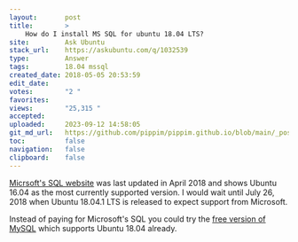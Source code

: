 ```yaml
---
layout:       post
title:        >
    How do I install MS SQL for ubuntu 18.04 LTS?
site:         Ask Ubuntu
stack_url:    https://askubuntu.com/q/1032539
type:         Answer
tags:         18.04 mssql
created_date: 2018-05-05 20:53:59
edit_date:    
votes:        "2 "
favorites:    
views:        "25,315 "
accepted:     
uploaded:     2023-09-12 14:58:05
git_md_url:   https://github.com/pippim/pippim.github.io/blob/main/_posts/2018/2018-05-05-How-do-I-install-MS-SQL-for-ubuntu-18.04-LTS_.md
toc:          false
navigation:   false
clipboard:    false
---
```


[Micrsoft's SQL website][1] was last updated in April 2018 and shows Ubuntu 16.04 as the most currently supported version. I would wait until July 26, 2018 when Ubuntu 18.04.1 LTS is released to expect support from Microsoft.

Instead of paying for Microsoft's SQL you could try the [free version of MySQL][2] which supports Ubuntu 18.04 already.


  [1]: https://docs.microsoft.com/en-us/sql/linux/sql-server-linux-setup?view=sql-server-linux-2017
  [2]: https://mysqlrelease.com/2018/04/mysql-support-for-ubuntu-18-04-and-fedora-28/
